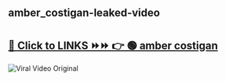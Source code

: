 
 ## amber_costigan-leaked-video 

# <h2><a href="https://clipsfans.com/amber_costigan&ref=git">🔗 Click to LINKS ⏩⏩ 👉 🟢 amber costigan </a></h2>

<a href="https://clipsfans.com/amber_costigan&ref=git" rel="nofollow" data-target="animated-image.originalLink"><img src="https://i.ibb.co.com/xMMVF88/686577567.gif" alt="Viral Video Original" style="max-width: 100%; display: inline-block;" data-target="animated-image.originalImage"></a>
